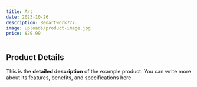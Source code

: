 ```yaml
---
title: Art
date: 2023-10-26
description: Benartwork777.
image: uploads/product-image.jpg
price: $29.99
---
```


## Product Details

This is the **detailed description** of the example product. You can write more about its features, benefits, and specifications here.